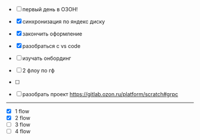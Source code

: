 - [ ] первый день в ОЗОН!

- [x] синхронизация по яндекс диску
- [x] закончить оформление
- [x] разобраться с vs code 
- [ ] изучать онбординг
- [ ] 2 флоу по гф
- [ ] 

- [ ] разобрать проект https://gitlab.ozon.ru/platform/scratch#grpc


---

- [x] 1 flow
- [x] 2 flow
- [ ] 3 flow 
- [ ] 4 flow